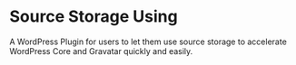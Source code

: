 # Source Storage Using

A WordPress Plugin for users to let them use source storage to accelerate WordPress Core and Gravatar quickly and easily.
